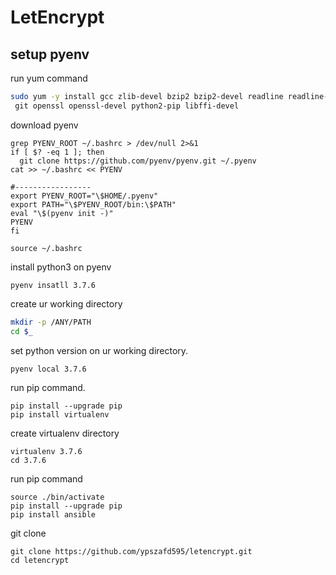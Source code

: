 # LetEncrypt
## setup pyenv
run yum command
```bash
sudo yum -y install gcc zlib-devel bzip2 bzip2-devel readline readline-devel \
 git openssl openssl-devel python2-pip libffi-devel
```
download pyenv
```
grep PYENV_ROOT ~/.bashrc > /dev/null 2>&1
if [ $? -eq 1 ]; then
  git clone https://github.com/pyenv/pyenv.git ~/.pyenv
cat >> ~/.bashrc << PYENV

#-----------------
export PYENV_ROOT="\$HOME/.pyenv"
export PATH="\$PYENV_ROOT/bin:\$PATH"
eval "\$(pyenv init -)"
PYENV
fi

source ~/.bashrc
```
install python3 on pyenv
```
pyenv insatll 3.7.6
```
create ur working directory
```bash
mkdir -p /ANY/PATH
cd $_
```
set python version on ur working directory.
```bash
pyenv local 3.7.6
```
run pip command.
```
pip install --upgrade pip
pip install virtualenv
```
create virtualenv directory
```
virtualenv 3.7.6
cd 3.7.6
```
run pip command
```
source ./bin/activate
pip install --upgrade pip
pip install ansible
```
git clone
```
git clone https://github.com/ypszafd595/letencrypt.git
cd letencrypt
```